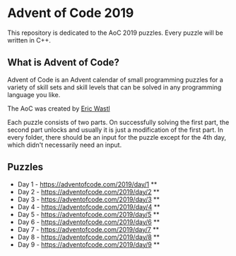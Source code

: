 # Advent of Code 2019
This repository is dedicated to the AoC 2019 puzzles. Every puzzle will be written in C++. 

## What is Advent of Code?
Advent of Code is an Advent calendar of small programming puzzles for a variety of skill sets and skill levels that can be solved in any programming language you like.

The AoC was created by [Eric Wastl](http://was.tl)

Each puzzle consists of two parts. On successfully solving the first part, the second part unlocks and usually it is just a modification of the first part. In every folder, there should be an input for the puzzle except for the 4th day, which didn't necessarily need an input. 

## Puzzles

* Day 1 - https://adventofcode.com/2019/day/1 **
* Day 2 - https://adventofcode.com/2019/day/2 **
* Day 3 - https://adventofcode.com/2019/day/3 **
* Day 4 - https://adventofcode.com/2019/day/4 **
* Day 5 - https://adventofcode.com/2019/day/5 **
* Day 6 - https://adventofcode.com/2019/day/6 **
* Day 7 - https://adventofcode.com/2019/day/7 **
* Day 8 - https://adventofcode.com/2019/day/8 **
* Day 9 - https://adventofcode.com/2019/day/9 **

